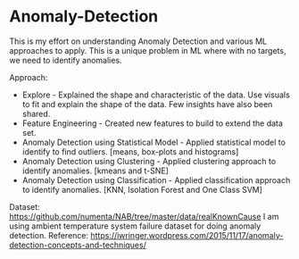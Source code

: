 # Anomaly-Detection
This is my effort on understanding Anomaly Detection and various ML approaches to apply. This is a unique problem in ML where with no targets, we need to identify anomalies. 

Approach:
* Explore - Explained the shape and characteristic of the data. Use visuals to fit and explain the shape of the data. Few insights have also been shared. 
* Feature Engineering - Created new features to build to extend the data set.
* Anomaly Detection using Statistical Model - Applied statistical model to identify to find outliers. [means, box-plots and histograms]
* Anomaly Detection using Clustering - Applied clustering approach to identify anomalies. [kmeans and t-SNE]
* Anomaly Detection using Classification - Applied classification approach to identify anomalies. [KNN, Isolation Forest and One Class SVM]

Dataset: https://github.com/numenta/NAB/tree/master/data/realKnownCause
I am using ambient temperature system failure dataset for doing anomaly detection. 
Reference: https://iwringer.wordpress.com/2015/11/17/anomaly-detection-concepts-and-techniques/
